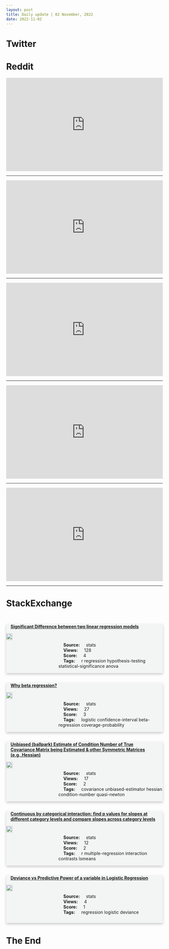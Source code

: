 ```yaml
---
layout: post
title: Daily update | 02 November, 2022
date: 2022-11-02
---
```


<script async src="https://platform.twitter.com/widgets.js" charset="utf-8"></script>


<script src='https://storage.ko-fi.com/cdn/scripts/overlay-widget.js'></script>
<script>
  kofiWidgetOverlay.draw('themldojo', {
    'type': 'floating-chat',
    'floating-chat.donateButton.text': 'Support me',
    'floating-chat.donateButton.background-color': '#f45d22',
    'floating-chat.donateButton.text-color': '#fff'
  });
</script>

# Twitter 

<blockquote class="twitter-tweet"><a href="https://twitter.com/DunlopLab/status/1587396610870444032"></a></blockquote>

<blockquote class="twitter-tweet"><a href="https://twitter.com/EmilyGorcenski/status/1587505143880335360"></a></blockquote>

<blockquote class="twitter-tweet"><a href="https://twitter.com/WarpRecords/status/1587463445611679744"></a></blockquote>

<blockquote class="twitter-tweet"><a href="https://twitter.com/TheOceanCleanup/status/1587477989394096129"></a></blockquote>

<blockquote class="twitter-tweet"><a href="https://twitter.com/Jeande_d/status/1587525383041056768"></a></blockquote>

<blockquote class="twitter-tweet"><a href="https://twitter.com/MetaAI/status/1587467591068459008"></a></blockquote>

<blockquote class="twitter-tweet"><a href="https://twitter.com/ylecun/status/1587422492402094080"></a></blockquote>

<blockquote class="twitter-tweet"><a href="https://twitter.com/MetaAI/status/1587520312848965632"></a></blockquote>

<blockquote class="twitter-tweet"><a href="https://twitter.com/MetaAI/status/1587493764951511041"></a></blockquote>

<blockquote class="twitter-tweet"><a href="https://twitter.com/stanfordnlp/status/1587574238458019841"></a></blockquote>

# Reddit 

<iframe id="reddit-embed" src="https://www.redditmedia.com/r/MachineLearning/comments/yjdt78/n_meta_ai_evolutionaryscale_prediction_of_atomic?ref_source=embed&amp;ref=share&amp;embed=true" sandbox="allow-scripts allow-same-origin allow-popups" style="border: none;" height="300" width="100%" scrolling="yes"></iframe>
<hr style="width:100%;text-align:left;margin-left:0">
<iframe id="reddit-embed" src="https://www.redditmedia.com/r/MachineLearning/comments/yj5xkp/d_machine_learning_prototyping_on_apple_silicon?ref_source=embed&amp;ref=share&amp;embed=true" sandbox="allow-scripts allow-same-origin allow-popups" style="border: none;" height="300" width="100%" scrolling="yes"></iframe>
<hr style="width:100%;text-align:left;margin-left:0">
<iframe id="reddit-embed" src="https://www.redditmedia.com/r/datascience/comments/yjlha8/vectory_a_tool_for_tracking_and_comparing?ref_source=embed&amp;ref=share&amp;embed=true" sandbox="allow-scripts allow-same-origin allow-popups" style="border: none;" height="300" width="100%" scrolling="yes"></iframe>
<hr style="width:100%;text-align:left;margin-left:0">
<iframe id="reddit-embed" src="https://www.redditmedia.com/r/datascience/comments/yj9u1l/logistic_regression_v_random_forest_v_xgboost?ref_source=embed&amp;ref=share&amp;embed=true" sandbox="allow-scripts allow-same-origin allow-popups" style="border: none;" height="300" width="100%" scrolling="yes"></iframe>
<hr style="width:100%;text-align:left;margin-left:0">
<iframe id="reddit-embed" src="https://www.redditmedia.com/r/datascience/comments/yjkjlx/can_you_specialize_in_data_cleaning?ref_source=embed&amp;ref=share&amp;embed=true" sandbox="allow-scripts allow-same-origin allow-popups" style="border: none;" height="300" width="100%" scrolling="yes"></iframe>
<hr style="width:100%;text-align:left;margin-left:0">

<style>
.card {
box-shadow: 0 4px 8px 0 rgba(0,0,0,0.2);
transition: 0.3s;
width: 100%;
background-color: #F3F4F4;
}
p{
    margin-left:  3em;
    padding-top: 1em;
}
.part2{
    display: grid;
    grid-template-columns: 1fr 3fr;
}
h4{
    margin: 1em;
}

.card:hover {
box-shadow: 0 8px 16px 0 rgba(0,0,0,0.2);
}
b {
padding: 2px 16px;
}
</style>
  
# StackExchange 


  <br>
  <div class="card">
  <h4><a href='https://stats.stackexchange.com/questions/594233/significant-difference-between-two-linear-regression-models'>Significant Difference between two linear regression models</a></h4> 
  <div class="part2">
      <img src="https://cdn.sstatic.net/Sites/stats/Img/apple-touch-icon@2.png?v=344f57aa10cc" alt="Img missing!" style="width:40%">
      <p><b>Source:</b> stats<br><b>Views:</b> 128<br><b>Score:</b> 4<br><b>Tags:</b> <span class="badge badge-dark">r</span> <span class="badge badge-dark">regression</span> <span class="badge badge-dark">hypothesis-testing</span> <span class="badge badge-dark">statistical-significance</span> <span class="badge badge-dark">anova</span></p> 
  </div>
  </div>
      
  <br>
  <div class="card">
  <h4><a href='https://stats.stackexchange.com/questions/594283/why-beta-regression'>Why beta regression?</a></h4> 
  <div class="part2">
      <img src="https://cdn.sstatic.net/Sites/stats/Img/apple-touch-icon@2.png?v=344f57aa10cc" alt="Img missing!" style="width:40%">
      <p><b>Source:</b> stats<br><b>Views:</b> 27<br><b>Score:</b> 3<br><b>Tags:</b> <span class="badge badge-dark">logistic</span> <span class="badge badge-dark">confidence-interval</span> <span class="badge badge-dark">beta-regression</span> <span class="badge badge-dark">coverage-probability</span></p> 
  </div>
  </div>
      
  <br>
  <div class="card">
  <h4><a href='https://stats.stackexchange.com/questions/594317/unbiased-ballpark-estimate-of-condition-number-of-true-covariance-matrix-being'>Unbiased (ballpark) Estimate of Condition Number of True Covariance Matrix being Estimated &amp; other Symmetric Matrices (e.g.,Hessian)</a></h4> 
  <div class="part2">
      <img src="https://cdn.sstatic.net/Sites/stats/Img/apple-touch-icon@2.png?v=344f57aa10cc" alt="Img missing!" style="width:40%">
      <p><b>Source:</b> stats<br><b>Views:</b> 17<br><b>Score:</b> 2<br><b>Tags:</b> <span class="badge badge-dark">covariance</span> <span class="badge badge-dark">unbiased-estimator</span> <span class="badge badge-dark">hessian</span> <span class="badge badge-dark">condition-number</span> <span class="badge badge-dark">quasi-newton</span></p> 
  </div>
  </div>
      
  <br>
  <div class="card">
  <h4><a href='https://stats.stackexchange.com/questions/594253/continuous-by-categorical-interaction-find-p-values-for-slopes-at-different-cat'>Continuous by categorical interaction: find p values for slopes at different category levels and compare slopes across category levels</a></h4> 
  <div class="part2">
      <img src="https://cdn.sstatic.net/Sites/stats/Img/apple-touch-icon@2.png?v=344f57aa10cc" alt="Img missing!" style="width:40%">
      <p><b>Source:</b> stats<br><b>Views:</b> 12<br><b>Score:</b> 2<br><b>Tags:</b> <span class="badge badge-dark">r</span> <span class="badge badge-dark">multiple-regression</span> <span class="badge badge-dark">interaction</span> <span class="badge badge-dark">contrasts</span> <span class="badge badge-dark">lsmeans</span></p> 
  </div>
  </div>
      
  <br>
  <div class="card">
  <h4><a href='https://stats.stackexchange.com/questions/594238/deviance-vs-predictive-power-of-a-variable-in-logistic-regression'>Deviance vs Predictive Power of a variable in Logistic Regression</a></h4> 
  <div class="part2">
      <img src="https://cdn.sstatic.net/Sites/stats/Img/apple-touch-icon@2.png?v=344f57aa10cc" alt="Img missing!" style="width:40%">
      <p><b>Source:</b> stats<br><b>Views:</b> 4<br><b>Score:</b> 1<br><b>Tags:</b> <span class="badge badge-dark">regression</span> <span class="badge badge-dark">logistic</span> <span class="badge badge-dark">deviance</span></p> 
  </div>
  </div>
      
# The End